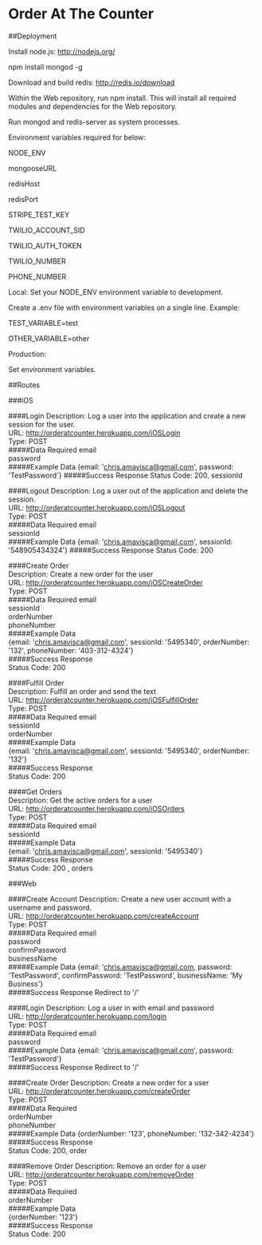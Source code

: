 Order At The Counter
===

##Deployment

Install node.js: http://nodejs.org/

npm install mongod -g

Download and build redis: http://redis.io/download

Within the Web repository, run npm install. This will install all required modules and dependencies for the Web repository.

Run mongod and redis-server as system processes.

Environment variables required for below:

NODE_ENV

mongooseURL

redisHost

redisPort

STRIPE_TEST_KEY

TWILIO_ACCOUNT_SID

TWILIO_AUTH_TOKEN

TWILIO_NUMBER

PHONE_NUMBER

Local:
Set your NODE_ENV environment variable to development.

Create a .env file with environment variables on a single line. Example:

TEST_VARIABLE=test

OTHER_VARIABLE=other

Production:

Set environment variables.

##Routes

###iOS

####Login
Description: Log a user into the application and create a new session for the user.  
URL: http://orderatcounter.herokuapp.com/iOSLogin  
Type: POST  
#####Data Required
email  
password  
#####Example Data
{email: 'chris.amavisca@gmail.com', password: 'TestPassword'} 
#####Success Response
Status Code: 200, sessionId 

####Logout
Description: Log a user out of the application and delete the session.  
URL: http://orderatcounter.herokuapp.com/iOSLogout  
Type: POST  
#####Data Required
email  
sessionId  
#####Example Data
{email: 'chris.amavisca@gmail.com', sessionId: '548905434324'} 
#####Success Response
Status Code: 200  

####Create Order  
Description: Create a new order for the user  
URL: http://orderatcounter.herokuapp.com/iOSCreateOrder  
Type: POST  
#####Data Required
email  
sessionId  
orderNumber  
phoneNumber  
#####Example Data  
{email: 'chris.amavisca@gmail.com', sessionId: '5495340', orderNumber: '132', phoneNumber: '403-312-4324'}  
#####Success Response  
Status Code: 200 

####Fulfill Order  
Description: Fulfill an order and send the text  
URL: http://orderatcounter.herokuapp.com/iOSFulfillOrder  
Type: POST  
#####Data Required
email  
sessionId  
orderNumber  
#####Example Data  
{email: 'chris.amavisca@gmail.com', sessionId: '5495340', orderNumber: '132'}  
#####Success Response  
Status Code: 200 

####Get Orders  
Description: Get the active orders for a user   
URL: http://orderatcounter.herokuapp.com/iOSOrders  
Type: POST  
#####Data Required
email  
sessionId  
#####Example Data  
{email: 'chris.amavisca@gmail.com', sessionId: '5495340'}  
#####Success Response  
Status Code: 200 , orders


###Web

####Create Account
Description: Create a new user account with a username and password.  
URL: http://orderatcounter.herokuapp.com/createAccount  
Type: POST  
#####Data Required
email  
password  
confirmPassword  
businessName  
#####Example Data
{email: 'chris.amavisca@gmail.com, password: 'TestPassword', confirmPassword: 'TestPassword', businessName: 'My Business'}  
#####Success Response
Redirect to '/'  

####Login
Description: Log a user in with email and password  
URL: http://orderatcounter.herokuapp.com/login  
Type: POST  
#####Data Required
email  
password  
#####Example Data
{email: 'chris.amavisca@gmail.com', password: 'TestPassword'}  
#####Success Response
Redirect to '/'  

####Create Order
Description: Create a new order for a user  
URL: http://orderatcounter.herokuapp.com/createOrder  
Type: POST  
#####Data Required  
orderNumber  
phoneNumber  
#####Example Data
{orderNumber: '123', phoneNumber: '132-342-4234'}  
#####Success Response  
Status Code: 200, order

####Remove Order
Description: Remove an order for a user  
URL: http://orderatcounter.herokuapp.com/removeOrder  
Type: POST  
#####Data Required  
orderNumber  
#####Example Data  
{orderNumber: '123'}  
#####Success Response  
Status Code: 200
